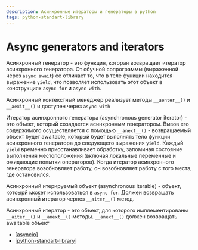 ```yaml
---
description: Асинхронные итераторы и генераторы в python
tags: python-standart-library
---
```

# Async generators and iterators

Асинхронный генератор - это функция, которая возвращает итератор асинхронного генератора. От обучной сопрограммы (выраженной через `async await`) ее отличает то, что в теле функции находится выражение `yield`, что позволяет использовать этот объект в конструкциях `async for` и `async with`.

Асинхронный контекстный менеджер реализует методы `__aenter__()` и `__aexit__()` и доступен через `async with`

Итератор асинхронного генератора (asynchronous generator iterator) - это объект, который созадается асинхронным генератором. Вызов его содержимого осуществляется с помощью `__anext__()` - возвращаемый объект будет awaitable, который будет выполнять тело функции асинхронного генератора до следующего выражения `yield`. Каждый `yield` временно приостанавливает обработку, запоминая состояние выполнения местоположения (включая локальные переменные и ожидающие попытки операторов). Когда итератор асинхронного генератора возобновляет работу, он возобновляет работу с того места, где остановился.

Асинхронный итерируемый объект (asynchronous iterable) - объект, котоырй может использоваться в `async for`. Должен возвращать асинхронный итератор черпез `__aiter__()` метод.

Асинхронный итератор - это объект, для которого имплементированы `__aiter__()` и `__anext__()` методы. `__anext__()` должен возвращать awaitable объект

- [[asyncio]]
- [[python-standart-library]]

[//begin]: # "Autogenerated link references for markdown compatibility"
[asyncio]: asyncio "Asyncio"
[python-standart-library]: ../lists/python-standart-library "Стандартная библиотека python - список заметок"
[//end]: # "Autogenerated link references"